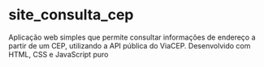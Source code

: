 # site_consulta_cep
Aplicação web simples que permite consultar informações de endereço a partir de um CEP, utilizando a API pública do ViaCEP. Desenvolvido com HTML, CSS e JavaScript puro
